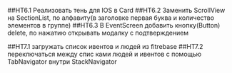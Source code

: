 ##HT6.1 Реализовать тень для IOS в Card
##HT6.2 Заменить ScrollView на SectionList, по алфавиту(в заголовке первая буква и количество элементов в группе)
##HT6.3 В EventScreen добавить кнопку(Button) delete, по нажатию открывать модалку с подтверждением

##HT7.1 загружать список ивентов и людей из fitrebase
##HT7.2 переключаться между спис ками людей и ивентов с помощью TabNavigator внутри StackNavigator